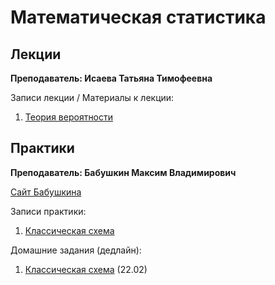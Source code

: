# Математическая статистика

## Лекции

**Преподаватель: Исаева Татьяна Тимофеевна**

Записи лекции / Материалы к лекции:

1. [Теория вероятности](https://youtu.be/XtI9yF0AQ0w)

## Практики

**Преподаватель: Бабушкин Максим Владимирович**

[Сайт Бабушкина](https://mvbabushkin.xyz)

Записи практики:

1. [Классическая схема](https://youtu.be/5CEMOn6j2AI)

Домашние задания (дедлайн):

1. [Классическая схема](https://mvbabushkin.xyz/mod/quiz/view.php?id=297) (22.02)